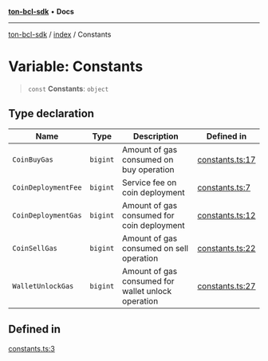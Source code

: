 [**ton-bcl-sdk**](../../README.md) • **Docs**

***

[ton-bcl-sdk](../../README.md) / [index](../README.md) / Constants

# Variable: Constants

> `const` **Constants**: `object`

## Type declaration

| Name | Type | Description | Defined in |
| ------ | ------ | ------ | ------ |
| `CoinBuyGas` | `bigint` | Amount of gas consumed on buy operation | [constants.ts:17](https://github.com/ton-fun-tech/ton-bcl-sdk/blob/efd7a3c444985cb69bafe2086033980ed29e3462/src/constants.ts#L17) |
| `CoinDeploymentFee` | `bigint` | Service fee on coin deployment | [constants.ts:7](https://github.com/ton-fun-tech/ton-bcl-sdk/blob/efd7a3c444985cb69bafe2086033980ed29e3462/src/constants.ts#L7) |
| `CoinDeploymentGas` | `bigint` | Amount of gas consumed for coin deployment | [constants.ts:12](https://github.com/ton-fun-tech/ton-bcl-sdk/blob/efd7a3c444985cb69bafe2086033980ed29e3462/src/constants.ts#L12) |
| `CoinSellGas` | `bigint` | Amount of gas consumed on sell operation | [constants.ts:22](https://github.com/ton-fun-tech/ton-bcl-sdk/blob/efd7a3c444985cb69bafe2086033980ed29e3462/src/constants.ts#L22) |
| `WalletUnlockGas` | `bigint` | Amount of gas consumed for wallet unlock operation | [constants.ts:27](https://github.com/ton-fun-tech/ton-bcl-sdk/blob/efd7a3c444985cb69bafe2086033980ed29e3462/src/constants.ts#L27) |

## Defined in

[constants.ts:3](https://github.com/ton-fun-tech/ton-bcl-sdk/blob/efd7a3c444985cb69bafe2086033980ed29e3462/src/constants.ts#L3)
